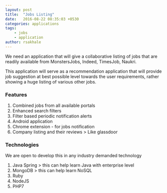 ```yaml
---
layout: post
title:  "Jobs Listing"
date:   2016-08-22 08:35:03 +0530
categories: applications
tags: 
    - jobs
    - application
author: rsakhale
---
```


We need an application that will give a collaborative listing of jobs that are readily available from MonstersJobs, Indeed, TimesJob, Naukri.
<!--more-->
This application will serve as a recommendation application that will provide job suggestion at best possible level towards the user requirements, rather showing a huge listing of various other jobs.

### Features

1. Combined jobs from all available portals
1. Enhanced search filters
1. Filter based periodic notification alerts
1. Android application
1. Chrome extension - for jobs notification
1. Company listing and their reviews > Like glassdoor

### Technologies

We are open to develop this in any industry demanded technology

1. Java Spring > this can help learn Java with enterprise level
1. MongoDB > this can help learn NoSQL
1. Ruby
1. NodeJS
1. PHP7